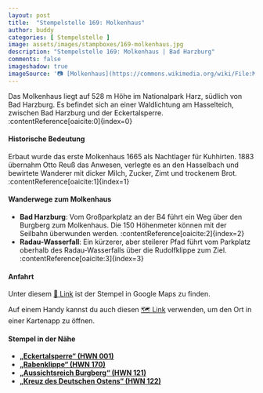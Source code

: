 ```yaml
---
layout: post
title:  "Stempelstelle 169: Molkenhaus"
author: buddy
categories: [ Stempelstelle ]
image: assets/images/stampboxes/169-molkenhaus.jpg
description: "Stempelstelle 169: Molkenhaus | Bad Harzburg"
comments: false
imageshadow: true
imageSource: '📷 [Molkenhaus](https://commons.wikimedia.org/wiki/File:Molkenhaus.jpg) von Der ursprünglich hochladende Benutzer war <a href="https://en.wikipedia.org/wiki/de:User:Hejkal" class="extiw" title="w:de:User:Hejkal">Hejkal</a> in der <a href="https://en.wikipedia.org/wiki/de:" class="extiw" title="w:de:">Wikipedia auf Deutsch</a> unter Lizenz [CC BY-SA 2.0 de](https://creativecommons.org/licenses/by-sa/2.0/de/deed.en)'
---
```


Das Molkenhaus liegt auf 528 m Höhe im Nationalpark Harz, südlich von Bad Harzburg. Es befindet sich an einer Waldlichtung am Hasselteich, zwischen Bad Harzburg und der Eckertalsperre. :contentReference[oaicite:0]{index=0}

#### Historische Bedeutung

Erbaut wurde das erste Molkenhaus 1665 als Nachtlager für Kuhhirten. 1883 übernahm Otto Reuß das Anwesen, verlegte es an den Hasselbach und bewirtete Wanderer mit dicker Milch, Zucker, Zimt und trockenem Brot. :contentReference[oaicite:1]{index=1}

#### Wanderwege zum Molkenhaus

- **Bad Harzburg**: Vom Großparkplatz an der B4 führt ein Weg über den Burgberg zum Molkenhaus. Die 150 Höhenmeter können mit der Seilbahn überwunden werden. :contentReference[oaicite:2]{index=2}
- **Radau-Wasserfall**: Ein kürzerer, aber steilerer Pfad führt vom Parkplatz oberhalb des Radau-Wasserfalls über die Rudolfklippe zum Ziel. :contentReference[oaicite:3]{index=3}

#### Anfahrt

Unter diesem [📍 Link](https://www.google.com/maps/dir/?api=1&origin=&destination=51.85568%2C%2010.57310) ist der Stempel in Google Maps zu finden.

<div class="android-only">
  Auf einem Handy kannst du auch diesen 
  <a href="geo:51.85568,10.57310">🗺️ Link</a> 
  verwenden, um den Ort in einer Kartenapp zu öffnen.
  <p></p>
</div>

#### Stempel in der Nähe

- [**„Eckertalsperre“ (HWN 001)**](/stempelstelle-001-eckertalsperre)
- [**„Rabenklippe“ (HWN 170)**](/stempelstelle-170-rabenklippe)
- [**„Aussichtsreich Burgberg“ (HWN 121)**](/stempelstelle-121-aussichtsreich-burgberg)
- [**„Kreuz des Deutschen Ostens“ (HWN 122)**](/stempelstelle-122-kreuz-des-deutschen-ostens)
